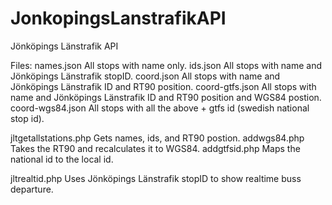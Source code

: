 JonkopingsLanstrafikAPI
=======================

Jönköpings Länstrafik API

Files:
names.json All stops with name only. 
ids.json All stops with name and Jönköpings Länstrafik stopID.
coord.json All stops with name and Jönköpings Länstrafik ID and RT90 position.
coord-gtfs.json All stops with name and Jönköpings Länstrafik ID and RT90 position and WGS84 postion.
coord-wgs84.json All stops with all the above + gtfs id (swedish national stop id).

jltgetallstations.php Gets names, ids, and RT90 postion.
addwgs84.php Takes the RT90 and recalculates it to WGS84.
addgtfsid.php Maps the national id to the local id.

jltrealtid.php Uses Jönköpings Länstrafik stopID to show realtime buss departure.
